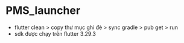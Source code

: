# PMS_launcher
+ flutter clean > copy thư mục ghi đè > sync gradle > pub get > run
+ sdk được chạy trên flutter 3.29.3